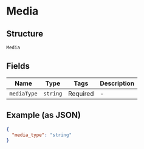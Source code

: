 
# Media

## Structure

`Media`

## Fields

| Name | Type | Tags | Description |
|  --- | --- | --- | --- |
| `mediaType` | `string` | Required | - |

## Example (as JSON)

```json
{
  "media_type": "string"
}
```

